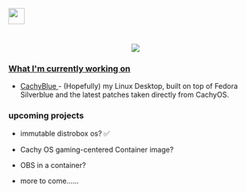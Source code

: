 
<p align="left"> <a href="https://www.github.com/tj5miniop" target="_blank" rel="noreferrer"> <picture> <source media="(prefers-color-scheme: dark)" srcset="https://raw.githubusercontent.com/danielcranney/readme-generator/main/public/icons/socials/github-dark.svg" /> <source media="(prefers-color-scheme: light)" srcset="https://raw.githubusercontent.com/danielcranney/readme-generator/main/public/icons/socials/github.svg" /> <img src="https://raw.githubusercontent.com/danielcranney/readme-generator/main/public/icons/socials/github.svg" width="32" height="32" /> </p>

<h1 align="center">
    <img src="https://readme-typing-svg.herokuapp.com/?font=Righteous&size=35&center=true&vCenter=true&width=500&height=70&duration=4000&lines=Hello+There!+👋;" />
</h1>


### What I'm currently working on

- [CachyBlue ](https://github.com/tj5miniop/cachyblue) - (Hopefully) my Linux Desktop, built on top of Fedora Silverblue and the latest patches taken directly from CachyOS.
### upcoming projects  

- immutable distrobox os? ✅
-  Cachy OS gaming-centered Container image?
-  OBS in a container?

-  more to come......
 
